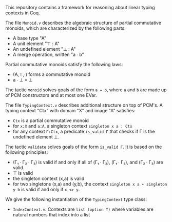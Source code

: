 This repository contains a framework for reasoning about linear typing contexts
in Coq. 

The file `Monoid.v` describes the algebraic structure of partial commutative
monoids, which are characterized by the following parts:

- A base type "A"
- A unit element "⊤ : A"
- An undefined element "⊥ : A"
- A merge operation, written "a ∙ b"

Partial commutative monoids satisfy the following laws:

- (A,⊤,∙) forms a commutative monoid
- a ∙ ⊥ = ⊥

The tactic `monoid` solves goals of the form `a = b`, where `a` and `b` are made up of PCM constructors and at most one EVar.

The file `TypingContext.v` describes additional structure on top of PCM's. A typing context "Ctx" with domain "X" and image "A" satisfies:

- `Ctx` is a partial commutative monoid
- for `x:X` and `a:A`, a singleton context `singleton x a : Ctx`
- for any context `Γ:Ctx`, a predicate `is_valid Γ` that checks if Γ is the
  undefined element ⊥.
  
The tactic `validate` solves goals of the form `is_valid Γ`. It is based on the following principles:
 
- (Γ₁ ∙ Γ₂ ∙ Γ₃) is valid if and only if all of (Γ₁ ∙ Γ₂), (Γ₁ ∙ Γ₃), and (Γ₂ ∙
  Γ₃) are valid.
- ⊤ is valid
- the singleton context (x,a) is valid
- for two singletons (x,a) and (y,b), the context `singleton x a ∙ singleton y
  b` is valid if and only if `x <> y`.


We give the following instantiation of the `TypingContext` type class:
  - `IndexContext.v`: Contexts are `list (option T)` where variables are natural
    numbers that index into a list
